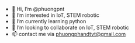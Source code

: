 - 👋 Hi, I’m @phuongpnt
- 👀 I’m interested in IoT, STEM robotic
- 🌱 I’m currently learning python
- 💞️ I’m looking to collaborate on IoT, STEM robotic
- 📫 contact me via phuongphandtvt@gmail.com

<!---
phuongpnt/phuongpnt is a ✨ special ✨ repository because its `README.md` (this file) appears on your GitHub profile.
You can click the Preview link to take a look at your changes.
--->
